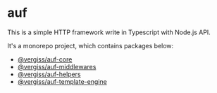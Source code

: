 # auf

This is a simple HTTP framework write in Typescript with Node.js API.

It's a monorepo project, which contains packages below:


- [@vergiss/auf-core](!https://github.com/divasatanica/auf/tree/main/packages/core)
- [@vergiss/auf-middlewares](!https://github.com/divasatanica/auf/tree/main/packages/middlewares)
- [@vergiss/auf-helpers](!https://github.com/divasatanica/auf/tree/main/packages/helpers)
- [@vergiss/auf-template-engine](!https://github.com/divasatanica/auf/tree/main/packages/template-engine)
